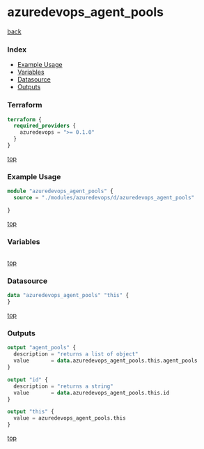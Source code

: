 # azuredevops_agent_pools

[back](../azuredevops.md)

### Index

- [Example Usage](#example-usage)
- [Variables](#variables)
- [Datasource](#datasource)
- [Outputs](#outputs)

### Terraform

```terraform
terraform {
  required_providers {
    azuredevops = ">= 0.1.0"
  }
}
```

[top](#index)

### Example Usage

```terraform
module "azuredevops_agent_pools" {
  source = "./modules/azuredevops/d/azuredevops_agent_pools"

}
```

[top](#index)

### Variables

```terraform
```

[top](#index)

### Datasource

```terraform
data "azuredevops_agent_pools" "this" {
}
```

[top](#index)

### Outputs

```terraform
output "agent_pools" {
  description = "returns a list of object"
  value       = data.azuredevops_agent_pools.this.agent_pools
}

output "id" {
  description = "returns a string"
  value       = data.azuredevops_agent_pools.this.id
}

output "this" {
  value = azuredevops_agent_pools.this
}
```

[top](#index)